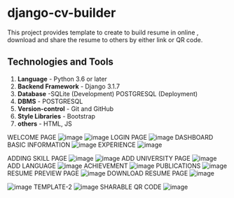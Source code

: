 # django-cv-builder

This project provides template to create to build resume in online , download and share the resume to others by either link or QR code.

## Technologies and Tools

1. **Language** - Python 3.6 or later
2. **Backend Framework** - Django 3.1.7
3. **Database** -SQLite (Development) POSTGRESQL (Deployment)
4. **DBMS** - POSTGRESQL 
5. **Version-control** - Git and GitHub
6. **Style Libraries** - Bootstrap
7. **others** - HTML, JS


WELCOME PAGE
![image](https://user-images.githubusercontent.com/54212165/173218730-00312bf5-d557-441b-9e60-0ce273595262.png)
![image](https://user-images.githubusercontent.com/54212165/173218929-f460f30c-a44c-469f-b83d-67f5f3824ad8.png)
LOGIN PAGE
![image](https://user-images.githubusercontent.com/54212165/173219143-546a785a-0b4d-4f4d-971f-c25038878620.png)
DASHBOARD
BASIC INFORMATION
![image](https://user-images.githubusercontent.com/54212165/173219281-02c8f299-b9ff-423e-b324-94ff2d88dc9a.png)
EXPERIENCE
![image](https://user-images.githubusercontent.com/54212165/173219317-7d628917-b50a-4643-88e7-f91c46dadc32.png)

ADDING SKILL PAGE
![image](https://user-images.githubusercontent.com/54212165/173219292-bf958e76-2819-4b92-9526-736262d5e6b6.png)
![image](https://user-images.githubusercontent.com/54212165/173219322-821f5457-9f54-4971-8540-2ef031353a59.png)
ADD UNIVERSITY PAGE
![image](https://user-images.githubusercontent.com/54212165/173219350-004a1616-501a-4967-a975-25f3083280b6.png)
ADD LANGUAGE
![image](https://user-images.githubusercontent.com/54212165/173219364-ffd25978-f4e5-4784-b691-bdd8c67deb0e.png)
ACHIEVEMENT
![image](https://user-images.githubusercontent.com/54212165/173219378-5c2fe01f-e695-43a7-8ce4-1cb3beb09513.png)
PUBLICATIONS
![image](https://user-images.githubusercontent.com/54212165/173219393-26077682-c7f2-41ca-a272-30a01df7e539.png)
RESUME PREVIEW PAGE
![image](https://user-images.githubusercontent.com/54212165/173219421-8511c2cb-1cda-4532-b5cb-a401fce3e649.png)
DOWNLOAD RESUME PAGE
![image](https://user-images.githubusercontent.com/54212165/173219450-bcc7261e-4ebf-4a16-9680-3624c64590fb.png)

![image](https://user-images.githubusercontent.com/54212165/173219534-7267bad5-a0dc-45db-a190-826aa70d34bf.png)
TEMPLATE-2
![image](https://user-images.githubusercontent.com/54212165/173219593-4b8d50bf-9fd1-46b1-a963-a94bb26de8d8.png)
SHARABLE QR CODE
![image](https://user-images.githubusercontent.com/54212165/173219611-ab5b621d-4266-4944-aaf6-bda8d9095296.png)

